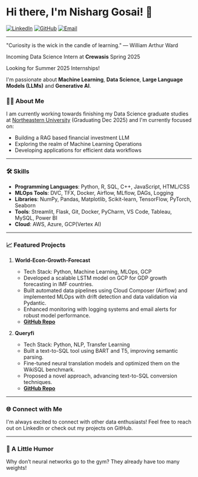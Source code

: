 # Hi there, I'm Nisharg Gosai! 👋

[![LinkedIn](https://img.shields.io/badge/LinkedIn-0077B5?style=for-the-badge&logo=linkedin&logoColor=white)](https://www.linkedin.com/in/nisharggosai/)
[![GitHub](https://img.shields.io/badge/GitHub-181717?style=for-the-badge&logo=github&logoColor=white)](https://github.com/gosainisharg)
[![Email](https://img.shields.io/badge/Email-D14836?style=for-the-badge&logo=gmail&logoColor=white)](mailto:nisharggosai@gmail.com)

---
"Curiosity is the wick in the candle of learning." — William Arthur Ward

Incoming Data Science Intern at **Crewasis** Spring 2025

Looking for Summer 2025 Internships!

I'm passionate about **Machine Learning**, **Data Science**, **Large Language Models (LLMs)** and **Generative AI**.

### 👨‍💻 About Me

I am currently working towards finishing my Data Science graduate studies at [Northeastern University](https://www.khoury.northeastern.edu/) (Graduating Dec 2025) and I'm currently focused on:

- Building a RAG based financial investment LLM
- Exploring the realm of Machine Learning Operations
- Developing applications for efficient data workflows

---

### 🛠 Skills

- **Programming Languages**: Python, R, SQL, C++, JavaScript, HTML/CSS
- **MLOps Tools**: DVC, TFX, Docker, Airflow, MLflow, DAGs, Logging
- **Libraries**: NumPy, Pandas, Matplotlib, Scikit-learn, TensorFlow, PyTorch, Seaborn
- **Tools**: Streamlit, Flask, Git, Docker, PyCharm, VS Code, Tableau, MySQL, Power BI
- **Cloud**: AWS, Azure, GCP(Vertex AI)

---

### 📈 Featured Projects

1. **World-Econ-Growth-Forecast**
   - Tech Stack: Python, Machine Learning, MLOps, GCP
   - Developed a scalable LSTM model on GCP for GDP growth forecasting in IMF countries.
   - Built automated data pipelines using Cloud Composer (Airflow) and implemented MLOps with drift detection and data validation via Pydantic.
   - Enhanced monitoring with logging systems and email alerts for robust model performance.
   - **[GitHub Repo](https://github.com/gosainisharg/World-Econ-Growth-Forecast)**

2. **Queryfi**
   - Tech Stack: Python, NLP, Transfer Learning
   - Built a text-to-SQL tool using BART and T5, improving semantic parsing.
   - Fine-tuned neural translation models and optimized them on the WikiSQL benchmark.
   - Proposed a novel approach, advancing text-to-SQL conversion techniques.
   - **[GitHub Repo](https://github.com/gosainisharg/Queryfi)**

---

### 🌐 Connect with Me

I'm always excited to connect with other data enthusiasts! Feel free to reach out on LinkedIn or check out my projects on GitHub.

---
### 🤖 A Little Humor

Why don’t neural networks go to the gym?
They already have too many weights!

